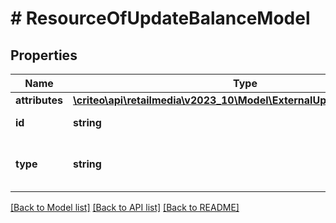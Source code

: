 # # ResourceOfUpdateBalanceModel

## Properties

Name | Type | Description | Notes
------------ | ------------- | ------------- | -------------
**attributes** | [**\criteo\api\retailmedia\v2023_10\Model\ExternalUpdateBalanceModel**](ExternalUpdateBalanceModel.md) |  | [optional]
**id** | **string** | Id of the entity | [optional]
**type** | **string** | Canonical type name of the entity | [optional]

[[Back to Model list]](../../README.md#models) [[Back to API list]](../../README.md#endpoints) [[Back to README]](../../README.md)

